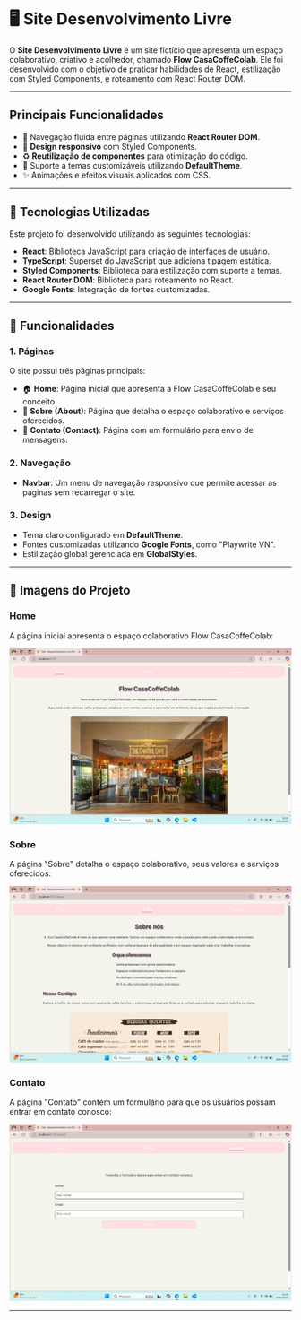 # 🖥️ Site Desenvolvimento Livre

O **Site Desenvolvimento Livre** é um site fictício que apresenta um espaço colaborativo, criativo e acolhedor, chamado **Flow CasaCoffeColab**. Ele foi desenvolvido com o objetivo de praticar habilidades de React, estilização com Styled Components, e roteamento com React Router DOM.

---

## **Principais Funcionalidades**

- 🚀 Navegação fluida entre páginas utilizando **React Router DOM**.
- 📱 **Design responsivo** com Styled Components.
- ♻️ **Reutilização de componentes** para otimização do código.
- 🎨 Suporte a temas customizáveis utilizando **DefaultTheme**.
- ✨ Animações e efeitos visuais aplicados com CSS.

---

## **🚀 Tecnologias Utilizadas**

Este projeto foi desenvolvido utilizando as seguintes tecnologias:

- **React**: Biblioteca JavaScript para criação de interfaces de usuário.
- **TypeScript**: Superset do JavaScript que adiciona tipagem estática.
- **Styled Components**: Biblioteca para estilização com suporte a temas.
- **React Router DOM**: Biblioteca para roteamento no React.
- **Google Fonts**: Integração de fontes customizadas.

---

## **🌟 Funcionalidades**

### **1. Páginas**
O site possui três páginas principais:
- 🏠 **Home**: Página inicial que apresenta a Flow CasaCoffeColab e seu conceito.
- 📝 **Sobre (About)**: Página que detalha o espaço colaborativo e serviços oferecidos.
- 📧 **Contato (Contact)**: Página com um formulário para envio de mensagens.

### **2. Navegação**
- **Navbar**: Um menu de navegação responsivo que permite acessar as páginas sem recarregar o site.

### **3. Design**
- Tema claro configurado em **DefaultTheme**.
- Fontes customizadas utilizando **Google Fonts**, como "Playwrite VN".
- Estilização global gerenciada em **GlobalStyles**.

---
## **📸 Imagens do Projeto**

### **Home**
A página inicial apresenta o espaço colaborativo Flow CasaCoffeColab:

![Home Page](./src/assets/home.png)

### **Sobre**
A página "Sobre" detalha o espaço colaborativo, seus valores e serviços oferecidos:

![About Page](./src/assets/about.png)

### **Contato**
A página "Contato" contém um formulário para que os usuários possam entrar em contato conosco:

![Contact Page](./src/assets/contact.png)

---
